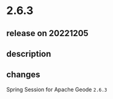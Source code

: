 # 2.6.3

## release on 20221205

## description

## changes

Spring Session for Apache Geode <code>2.6.3</code>

